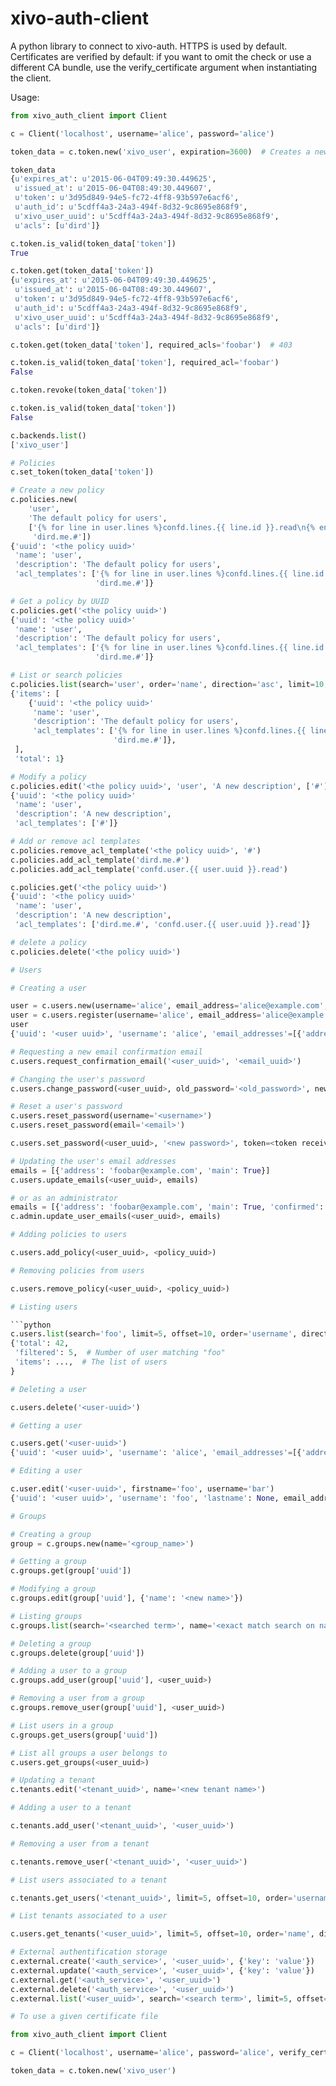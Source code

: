 xivo-auth-client
================

A python library to connect to xivo-auth. HTTPS is used by default. Certificates
are verified by default: if you want to omit the check or use a different CA
bundle, use the verify_certificate argument when instantiating the client.

Usage:

```python
from xivo_auth_client import Client

c = Client('localhost', username='alice', password='alice')

token_data = c.token.new('xivo_user', expiration=3600)  # Creates a new token expiring in 3600 seconds

token_data
{u'expires_at': u'2015-06-04T09:49:30.449625',
 u'issued_at': u'2015-06-04T08:49:30.449607',
 u'token': u'3d95d849-94e5-fc72-4ff8-93b597e6acf6',
 u'auth_id': u'5cdff4a3-24a3-494f-8d32-9c8695e868f9',
 u'xivo_user_uuid': u'5cdff4a3-24a3-494f-8d32-9c8695e868f9',
 u'acls': [u'dird']}

c.token.is_valid(token_data['token'])
True

c.token.get(token_data['token'])
{u'expires_at': u'2015-06-04T09:49:30.449625',
 u'issued_at': u'2015-06-04T08:49:30.449607',
 u'token': u'3d95d849-94e5-fc72-4ff8-93b597e6acf6',
 u'auth_id': u'5cdff4a3-24a3-494f-8d32-9c8695e868f9',
 u'xivo_user_uuid': u'5cdff4a3-24a3-494f-8d32-9c8695e868f9',
 u'acls': [u'dird']}

c.token.get(token_data['token'], required_acls='foobar')  # 403

c.token.is_valid(token_data['token'], required_acl='foobar')
False

c.token.revoke(token_data['token'])

c.token.is_valid(token_data['token'])
False

c.backends.list()
['xivo_user']

# Policies
c.set_token(token_data['token'])

# Create a new policy
c.policies.new(
    'user',
    'The default policy for users',
    ['{% for line in user.lines %}confd.lines.{{ line.id }}.read\n{% endfor %}',
     'dird.me.#'])
{'uuid': '<the policy uuid>'
 'name': 'user',
 'description': 'The default policy for users',
 'acl_templates': ['{% for line in user.lines %}confd.lines.{{ line.id }}.read\n{% endfor %}',
                   'dird.me.#']}

# Get a policy by UUID
c.policies.get('<the policy uuid>')
{'uuid': '<the policy uuid>'
 'name': 'user',
 'description': 'The default policy for users',
 'acl_templates': ['{% for line in user.lines %}confd.lines.{{ line.id }}.read\n{% endfor %}',
                   'dird.me.#']}

# List or search policies
c.policies.list(search='user', order='name', direction='asc', limit=10, offset=0)
{'items': [
    {'uuid': '<the policy uuid>'
     'name': 'user',
     'description': 'The default policy for users',
     'acl_templates': ['{% for line in user.lines %}confd.lines.{{ line.id }}.read\n{% endfor %}',
                       'dird.me.#']},
 ],
 'total': 1}

# Modify a policy
c.policies.edit('<the policy uuid>', 'user', 'A new description', ['#'])
{'uuid': '<the policy uuid>'
 'name': 'user',
 'description': 'A new description',
 'acl_templates': ['#']}

# Add or remove acl templates
c.policies.remove_acl_template('<the policy uuid>', '#')
c.policies.add_acl_template('dird.me.#')
c.policies.add_acl_template('confd.user.{{ user.uuid }}.read')

c.policies.get('<the policy uuid>')
{'uuid': '<the policy uuid>'
 'name': 'user',
 'description': 'A new description',
 'acl_templates': ['dird.me.#', 'confd.user.{{ user.uuid }}.read']}

# delete a policy
c.policies.delete('<the policy uuid>')

# Users

# Creating a user

user = c.users.new(username='alice', email_address='alice@example.com', password='s3cr37')
user = c.users.register(username='alice', email_address='alice@example.com', password='s3cr37')
user
{'uuid': '<user uuid>', 'username': 'alice', 'email_addresses'=[{'address': 'alice@example.com', main=True, confirmed=False}]}

# Requesting a new email confirmation email
c.users.request_confirmation_email('<user_uuid>', '<email_uuid>')

# Changing the user's password
c.users.change_password(<user_uuid>, old_password='<old_password>', new_password='<new_password>')

# Reset a user's password
c.users.reset_password(username='<username>')
c.users.reset_password(email='<email>')

c.users.set_password(<user_uuid>, '<new password>', token=<token received by mail>)

# Updating the user's email addresses
emails = [{'address': 'foobar@example.com', 'main': True}]
c.users.update_emails(<user_uuid>, emails)

# or as an administrator
emails = [{'address': 'foobar@example.com', 'main': True, 'confirmed': True}]
c.admin.update_user_emails(<user_uuid>, emails)

# Adding policies to users

c.users.add_policy(<user_uuid>, <policy_uuid>)

# Removing policies from users

c.users.remove_policy(<user_uuid>, <policy_uuid>)

# Listing users

```python
c.users.list(search='foo', limit=5, offset=10, order='username', direction='asc')
{'total': 42,
 'filtered': 5,  # Number of user matching "foo"
 'items': ...,  # The list of users
}

# Deleting a user

c.users.delete('<user-uuid>')

# Getting a user

c.users.get('<user-uuid>')
{'uuid': '<user uuid>', 'username': 'alice', 'email_addresses'=[{'address': 'alice@example.com', main=True, confirmed=False}]}

# Editing a user

c.user.edit('<user-uuid>', firstname='foo', username='bar')
{'uuid': '<user uuid>', 'username': 'foo', 'lastname': None, email_addresses=<email addresses>}

# Groups

# Creating a group
group = c.groups.new(name='<group_name>')

# Getting a group
c.groups.get(group['uuid'])

# Modifying a group
c.groups.edit(group['uuid'], {'name': '<new name>'})

# Listing groups
c.groups.list(search='<searched term>', name='<exact match search on name>', order='name', direction='desc', limit=10, offset=20)

# Deleting a group
c.groups.delete(group['uuid'])

# Adding a user to a group
c.groups.add_user(group['uuid'], <user_uuid>)

# Removing a user from a group
c.groups.remove_user(group['uuid'], <user_uuid>)

# List users in a group
c.groups.get_users(group['uuid'])

# List all groups a user belongs to
c.users.get_groups(<user_uuid>)

# Updating a tenant
c.tenants.edit('<tenant_uuid>', name='<new tenant name>')

# Adding a user to a tenant

c.tenants.add_user('<tenant_uuid>', '<user_uuid>')

# Removing a user from a tenant

c.tenants.remove_user('<tenant_uuid>', '<user_uuid>')

# List users associated to a tenant

c.tenants.get_users('<tenant_uuid>', limit=5, offset=10, order='username', direction='asc')

# List tenants associated to a user

c.users.get_tenants('<user_uuid>', limit=5, offset=10, order='name', direction='asc')

# External authentification storage
c.external.create('<auth_service>', '<user_uuid>', {'key': 'value'})
c.external.update('<auth_service>', '<user_uuid>', {'key': 'value'})
c.external.get('<auth_service>', '<user_uuid>')
c.external.delete('<auth_service>', '<user_uuid>')
c.external.list('<user_uuid>', search='<search term>', limit=5, offset=10, order='type', direction='asc')

# To use a given certificate file

from xivo_auth_client import Client

c = Client('localhost', username='alice', password='alice', verify_certificate='</path/to/trusted/certificate>')

token_data = c.token.new('xivo_user')
```
